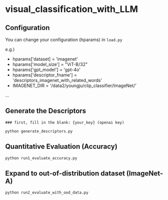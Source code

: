 # visual_classification_with_LLM

## Configuration
You can change your configuration (hparams) in ```load.py```

e.g.)
- hparams['dataset] = 'imagenet'
- hparams['model_size'] = "ViT-B/32"
- hparams['gpt_model'] = 'gpt-4o'
- hparams['descriptor_fname'] = 'descriptors_imagenet_with_related_words'
- IMAGENET_DIR = '/data2/youngju/clip_classifier/ImageNet/'

...


## Generate the Descriptors
```
### first, fill in the blank: {your_key} (openai key)

python generate_descriptors.py
```

## Quantitative Evaluation (Accuracy)
```
python run1_evaluate_accuracy.py
```

## Expand to out-of-distribution dataset (ImageNet-A)
```
python run2_evaluate_with_ood_data.py
```

